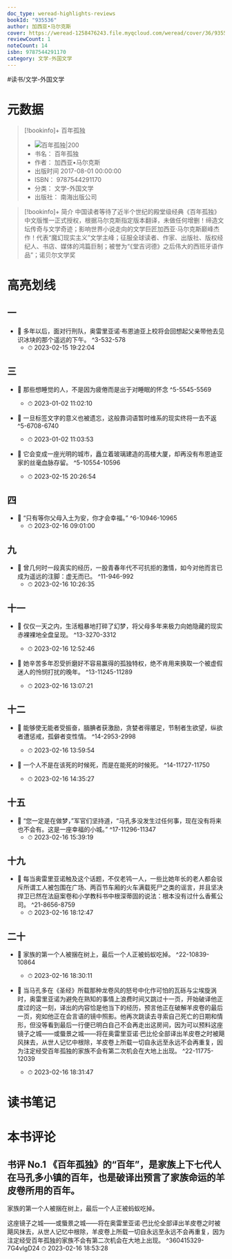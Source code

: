 ```yaml
---
doc_type: weread-highlights-reviews
bookId: "935536"
author: 加西亚•马尔克斯
cover: https://weread-1258476243.file.myqcloud.com/weread/cover/36/935536/t7_935536.jpg
reviewCount: 1
noteCount: 14
isbn: 9787544291170
category: 文学-外国文学
---
```


#读书/文学-外国文学

# 元数据
> [!bookinfo]+ 百年孤独
> - ![ 百年孤独|200](https://weread-1258476243.file.myqcloud.com/weread/cover/36/935536/t7_935536.jpg)
> - 书名： 百年孤独
> - 作者： 加西亚•马尔克斯
> - 出版时间 2017-08-01 00:00:00
> - ISBN： 9787544291170
> - 分类： 文学-外国文学
> - 出版社： 南海出版公司

> [!bookinfo]+ 简介
> 中国读者等待了近半个世纪的殿堂级经典《百年孤独》中文版惟一正式授权，根据马尔克斯指定版本翻译，未做任何增删！缔造文坛传奇与文学奇迹；影响世界小说走向的文学巨匠加西亚·马尔克斯巅峰杰作！代表“魔幻现实主义”文学主峰；征服全球读者、作家、出版社、版权经纪人、书店、媒体的鸿篇巨制；被誉为“《堂吉诃德》之后伟大的西班牙语作品”；诺贝尔文学奖
# 高亮划线

## 一


- 📌 多年以后，面对行刑队，奥雷里亚诺·布恩迪亚上校将会回想起父亲带他去见识冰块的那个遥远的下午。 ^3-532-578
    - ⏱ 2023-02-15 19:22:04 
## 三


- 📌 那些想睡觉的人，不是因为疲倦而是出于对睡眠的怀念 ^5-5545-5569
    - ⏱ 2023-01-02 11:02:10 

- 📌 一旦标签文字的意义也被遗忘，这般靠词语暂时维系的现实终将一去不返 ^5-6708-6740
    - ⏱ 2023-01-02 11:03:53 

- 📌 它会变成一座光明的城市，矗立着玻璃建造的高楼大厦，却再没有布恩迪亚家的丝毫血脉存留。 ^5-10554-10596
    - ⏱ 2023-02-15 20:26:54 
## 四


- 📌 “只有等你父母入土为安，你才会幸福。” ^6-10946-10965
    - ⏱ 2023-02-16 09:01:00 
## 九


- 📌 曾几何时一段真实的经历，一股青春年代不可抗拒的激情，如今对他而言已成为遥远的注脚：虚无而已。 ^11-946-992
    - ⏱ 2023-02-16 10:26:35 
## 十一


- 📌 仅仅一天之内，生活粗暴地打碎了幻梦，将父母多年来极力向她隐藏的现实赤裸裸地全盘呈现。 ^13-3270-3312
    - ⏱ 2023-02-16 12:52:46 

- 📌 她辛苦多年忍受折磨好不容易赢得的孤独特权，绝不肯用来换取一个被虚假迷人的怜悯打扰的晚年。 ^13-11245-11289
    - ⏱ 2023-02-16 13:07:21 
## 十二


- 📌 能够使无能者受振奋，腼腆者获激励，贪婪者得餍足，节制者生欲望，纵欲者遭惩戒，孤僻者变性情。 ^14-2953-2998
    - ⏱ 2023-02-16 13:59:54 

- 📌 一个人不是在该死的时候死，而是在能死的时候死。 ^14-11727-11750
    - ⏱ 2023-02-16 14:35:27 
## 十五


- 📌 “您一定是在做梦，”军官们坚持道，“马孔多没发生过任何事，现在没有将来也不会有。这是一座幸福的小城。” ^17-11296-11347
    - ⏱ 2023-02-16 15:39:19 
## 十九


- 📌 每当奥雷里亚诺触及这个话题，不仅老鸨一人，一些比她年长的老人都会驳斥所谓工人被包围在广场、两百节车厢的火车满载死尸之类的谣言，并且坚决捍卫已然在法庭案卷和小学教科书中根深蒂固的说法：根本没有过什么香蕉公司。 ^21-8656-8759
    - ⏱ 2023-02-16 18:12:47 
## 二十


- 📌 家族的第一个人被捆在树上，最后一个人正被蚂蚁吃掉。 ^22-10839-10864
    - ⏱ 2023-02-16 18:30:11 

- 📌 当马孔多在《圣经》所载那种龙卷风的怒号中化作可怕的瓦砾与尘埃旋涡时，奥雷里亚诺为避免在熟知的事情上浪费时间又跳过十一页，开始破译他正度过的这一刻，译出的内容恰是他当下的经历，预言他正在破解羊皮卷的最后一页，宛如他正在会言语的镜中照影。他再次跳读去寻索自己死亡的日期和情形，但没等看到最后一行便已明白自己不会再走出这房间，因为可以预料这座镜子之城——或蜃景之城——将在奥雷里亚诺·巴比伦全部译出羊皮卷之时被飓风抹去，从世人记忆中根除，羊皮卷上所载一切自永远至永远不会再重复，因为注定经受百年孤独的家族不会有第二次机会在大地上出现。 ^22-11775-12039
    - ⏱ 2023-02-16 18:31:47 
# 读书笔记

# 本书评论

## 书评 No.1 《百年孤独》的“百年”，是家族上下七代人在马孔多小镇的百年，也是破译出预言了家族命运的羊皮卷所用的百年。

家族的第一个人被捆在树上，最后一个人正被蚂蚁吃掉。

这座镜子之城——或蜃景之城——将在奥雷里亚诺·巴比伦全部译出羊皮卷之时被飓风抹去，从世人记忆中根除，羊皮卷上所载一切自永远至永远不会再重复，因为注定经受百年孤独的家族不会有第二次机会在大地上出现。 ^360415329-7G4vIgD24
⏱ 2023-02-16 18:53:28
